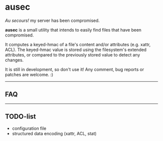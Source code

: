 ausec
=====
_Au secours!_ my server has been compromised.

**ausec** is a small utility that intends to easily find files that have been compromised.

It computes a keyed-hmac of a file's content and/or attributes (e.g. xattr, ACL). The keyed-hmac value is stored using the filesystem's extended attributes, or compared to the previously stored value to detect any changes.

It is still in development, so don't use it! Any comment, bug reports or patches are welcome. :)

---
## FAQ ##

---
## TODO-list ##
* configuration file
* structured data encoding (xattr, ACL, stat)
